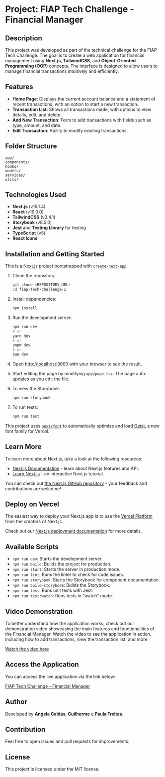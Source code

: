 # Project: FIAP Tech Challenge - Financial Manager

## Description

This project was developed as part of the technical challenge for the FIAP Tech Challenge. The goal is to create a web application for financial management using **Next.js**, **TailwindCSS**, and **Object-Oriented Programming (OOP)** concepts. The interface is designed to allow users to manage financial transactions intuitively and efficiently.

## Features

- **Home Page**: Displays the current account balance and a statement of recent transactions, with an option to start a new transaction.
- **Transaction List**: Shows all transactions made, with options to view details, edit, and delete.
- **Add New Transaction**: Form to add transactions with fields such as type, amount, and date.
- **Edit Transaction**: Ability to modify existing transactions.

## Folder Structure

```
app/
components/
hooks/
models/
services/
utils/
```

## Technologies Used

- **Next.js** (v15.1.4)
- **React** (v19.0.0)
- **TailwindCSS** (v3.4.1)
- **Storybook** (v8.5.0)
- **Jest** and **Testing Library** for testing
- **TypeScript** (v5)
- **React Icons**

## Installation and Getting Started

This is a [Next.js](https://nextjs.org) project bootstrapped with [`create-next-app`](https://nextjs.org/docs/app/api-reference/cli/create-next-app).

1. Clone the repository:
   ```bash
   git clone <REPOSITORY_URL>
   cd fiap-tech-challenge-1
   ```
2. Install dependencies:
   ```bash
   npm install
   ```
3. Run the development server:
   ```bash
   npm run dev
   # or
   yarn dev
   # or
   pnpm dev
   # or
   bun dev
   ```
4. Open [http://localhost:3000](http://localhost:3000) with your browser to see the result.

5. Start editing the page by modifying `app/page.tsx`. The page auto-updates as you edit the file.

6. To view the Storybook:
   ```bash
   npm run storybook
   ```
7. To run tests:
   ```bash
   npm run test
   ```

This project uses [`next/font`](https://nextjs.org/docs/app/building-your-application/optimizing/fonts) to automatically optimize and load [Geist](https://vercel.com/font), a new font family for Vercel.

## Learn More

To learn more about Next.js, take a look at the following resources:

- [Next.js Documentation](https://nextjs.org/docs) - learn about Next.js features and API.
- [Learn Next.js](https://nextjs.org/learn) - an interactive Next.js tutorial.

You can check out [the Next.js GitHub repository](https://github.com/vercel/next.js) - your feedback and contributions are welcome!

## Deploy on Vercel

The easiest way to deploy your Next.js app is to use the [Vercel Platform](https://vercel.com/new?utm_medium=default-template&filter=next.js&utm_source=create-next-app&utm_campaign=create-next-app-readme) from the creators of Next.js.

Check out our [Next.js deployment documentation](https://nextjs.org/docs/app/building-your-application/deploying) for more details.

## Available Scripts

- `npm run dev`: Starts the development server.
- `npm run build`: Builds the project for production.
- `npm run start`: Starts the server in production mode.
- `npm run lint`: Runs the linter to check for code issues.
- `npm run storybook`: Starts the Storybook for component documentation.
- `npm run build-storybook`: Builds the Storybook.
- `npm run test`: Runs unit tests with Jest.
- `npm run test:watch`: Runs tests in "watch" mode.

## Video Demonstration

To better understand how the application works, check out our demonstration video showcasing the main features and functionalities of the Financial Manager. Watch the video to see the application in action, including how to add transactions, view the transaction list, and more.

[Watch the video here](https://drive.google.com/file/d/1SESAsKUryhgHXAoAfdg5sS3AvyzKfN0b/view?usp=sharing)

## Access the Application

You can access the live application via the link below:

[FIAP Tech Challenge - Financial Manager](https://fiap-tech-challenge-1.vercel.app/)

## Author

Developed by **Angela Caldas**, **Guilherme** e **Paula Freitas**.

## Contribution

Feel free to open issues and pull requests for improvements.

## License

This project is licensed under the MIT license.
